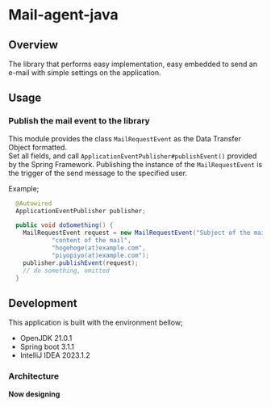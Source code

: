 # Mail-agent-java
## Overview
The library that performs easy implementation, easy embedded to send an e-mail with simple settings on the application.  

## Usage
### Publish the mail event to the library
This module provides the class `MailRequestEvent` as the Data Transfer Object formatted.  
Set all fields, and call `ApplicationEventPublisher#publishEvent()` provided by the Spring Framework.
Publishing the instance of the `MailRequestEvent` is the trigger of the send message to the specified user.  

Example;
```java
  @Autowired
  ApplicationEventPublisher publisher;

  public void doSomething() {
    MailRequestEvent request = new MailRequestEvent("Subject of the mail",
            "content of the mail",
            "hogehoge(at)example.com",
            "piyopiyo(at)example.com");
    publisher.publishEvent(request);
    // do something, omitted
  }
```

## Development
This application is built with the environment bellow;

- OpenJDK 21.0.1
- Spring boot 3.1.1
- IntelliJ IDEA 2023.1.2

### Architecture
**Now designing**
